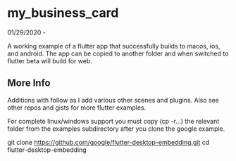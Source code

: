 # my_business_card

01/29/2020 -

A working example of a flutter app that successfully builds to macos, ios, and android. The app can be copied to another folder and when switched to flutter beta will build for web.

## More Info

Additions with follow as I add various other scenes and plugins. Also see other repos and gists for more flutter examples.

For complete linux/windows support you must copy (cp -r...) the relevant folder from the examples subdirectory after you clone the google example.

git clone https://github.com/google/flutter-desktop-embedding.git
cd flutter-desktop-embedding
